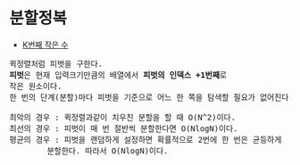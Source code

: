 # 분할정복
- [K번째 작은 수 ](./K번째%20작은%20수.py)

<pre>퀵정렬처럼 피벗을 구한다.
<b>피벗</b>은 현재 입력크기만큼의 배열에서 <b>피벗의 인덱스 +1번째</b>로
작은 원소이다.
한 번의 단계(분할)마다 피벗을 기준으로 어느 한 쪽을 탐색할 필요가 없어진다.

최악의 경우 : 퀵정렬과같이 치우친 분할을 할 때 O(N^2)이다.
최선의 경우 : 피벗이 매 번 절반씩 분할한다면 O(NlogN)이다.
평균의 경우 : 피벗을 랜덤하게 설정하면 확률적으로 2번에 한 번은 균등하게
        분할한다. 따라서 O(NlogN)이다.
</pre>
